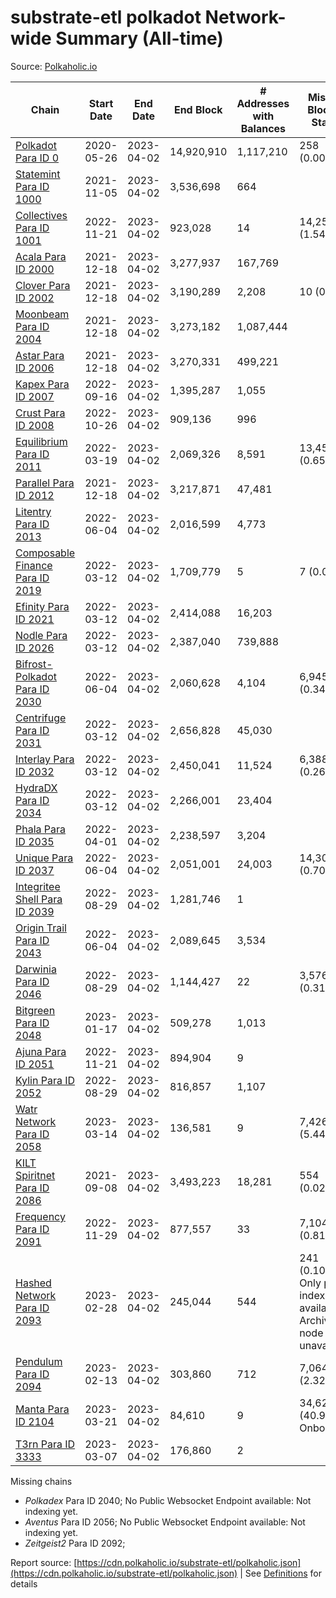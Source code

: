 # substrate-etl polkadot Network-wide Summary (All-time)

Source: [Polkaholic.io](https://polkaholic.io)


| Chain            | Start Date | End Date | End Block | # Addresses with Balances | Missing Blocks / Status |
| ---------------- | ---------- | ---------| --------- | ------------------------- | ----------------------- |
| [Polkadot Para ID 0](/polkadot/0-polkadot) | 2020-05-26 | 2023-04-02 | 14,920,910 |  1,117,210 | 258 (0.00%)  |
| [Statemint Para ID 1000](/polkadot/1000-statemint) | 2021-11-05 | 2023-04-02 | 3,536,698 |  664 |    |
| [Collectives Para ID 1001](/polkadot/1001-collectives) | 2022-11-21 | 2023-04-02 | 923,028 |  14 | 14,253 (1.54%)  |
| [Acala Para ID 2000](/polkadot/2000-acala) | 2021-12-18 | 2023-04-02 | 3,277,937 |  167,769 |    |
| [Clover Para ID 2002](/polkadot/2002-clover) | 2021-12-18 | 2023-04-02 | 3,190,289 |  2,208 | 10 (0.00%)  |
| [Moonbeam Para ID 2004](/polkadot/2004-moonbeam) | 2021-12-18 | 2023-04-02 | 3,273,182 |  1,087,444 |    |
| [Astar Para ID 2006](/polkadot/2006-astar) | 2021-12-18 | 2023-04-02 | 3,270,331 |  499,221 |    |
| [Kapex Para ID 2007](/polkadot/2007-kapex) | 2022-09-16 | 2023-04-02 | 1,395,287 |  1,055 |    |
| [Crust Para ID 2008](/polkadot/2008-crust) | 2022-10-26 | 2023-04-02 | 909,136 |  996 |    |
| [Equilibrium Para ID 2011](/polkadot/2011-equilibrium) | 2022-03-19 | 2023-04-02 | 2,069,326 |  8,591 | 13,459 (0.65%)  |
| [Parallel Para ID 2012](/polkadot/2012-parallel) | 2021-12-18 | 2023-04-02 | 3,217,871 |  47,481 |    |
| [Litentry Para ID 2013](/polkadot/2013-litentry) | 2022-06-04 | 2023-04-02 | 2,016,599 |  4,773 |    |
| [Composable Finance Para ID 2019](/polkadot/2019-composable) | 2022-03-12 | 2023-04-02 | 1,709,779 |  5 | 7 (0.00%)  |
| [Efinity Para ID 2021](/polkadot/2021-efinity) | 2022-03-12 | 2023-04-02 | 2,414,088 |  16,203 |    |
| [Nodle Para ID 2026](/polkadot/2026-nodle) | 2022-03-12 | 2023-04-02 | 2,387,040 |  739,888 |    |
| [Bifrost-Polkadot Para ID 2030](/polkadot/2030-bifrost-dot) | 2022-06-04 | 2023-04-02 | 2,060,628 |  4,104 | 6,945 (0.34%)  |
| [Centrifuge Para ID 2031](/polkadot/2031-centrifuge) | 2022-03-12 | 2023-04-02 | 2,656,828 |  45,030 |    |
| [Interlay Para ID 2032](/polkadot/2032-interlay) | 2022-03-12 | 2023-04-02 | 2,450,041 |  11,524 | 6,388 (0.26%)  |
| [HydraDX Para ID 2034](/polkadot/2034-hydradx) | 2022-03-12 | 2023-04-02 | 2,266,001 |  23,404 |    |
| [Phala Para ID 2035](/polkadot/2035-phala) | 2022-04-01 | 2023-04-02 | 2,238,597 |  3,204 |    |
| [Unique Para ID 2037](/polkadot/2037-unique) | 2022-06-04 | 2023-04-02 | 2,051,001 |  24,003 | 14,301 (0.70%)  |
| [Integritee Shell Para ID 2039](/polkadot/2039-integritee-shell) | 2022-08-29 | 2023-04-02 | 1,281,746 |  1 |    |
| [Origin Trail Para ID 2043](/polkadot/2043-origintrail) | 2022-06-04 | 2023-04-02 | 2,089,645 |  3,534 |    |
| [Darwinia Para ID 2046](/polkadot/2046-darwinia) | 2022-08-29 | 2023-04-02 | 1,144,427 |  22 | 3,576 (0.31%)  |
| [Bitgreen Para ID 2048](/polkadot/2048-bitgreen) | 2023-01-17 | 2023-04-02 | 509,278 |  1,013 |    |
| [Ajuna Para ID 2051](/polkadot/2051-ajuna) | 2022-11-21 | 2023-04-02 | 894,904 |  9 |    |
| [Kylin Para ID 2052](/polkadot/2052-kylin) | 2022-08-29 | 2023-04-02 | 816,857 |  1,107 |    |
| [Watr Network Para ID 2058](/polkadot/2058-watr) | 2023-03-14 | 2023-04-02 | 136,581 |  9 | 7,426 (5.44%)  |
| [KILT Spiritnet Para ID 2086](/polkadot/2086-kilt) | 2021-09-08 | 2023-04-02 | 3,493,223 |  18,281 | 554 (0.02%)  |
| [Frequency Para ID 2091](/polkadot/2091-frequency) | 2022-11-29 | 2023-04-02 | 877,557 |  33 | 7,104 (0.81%)  |
| [Hashed Network Para ID 2093](/polkadot/2093-hashed) | 2023-02-28 | 2023-04-02 | 245,044 |  544 | 241 (0.10%) Only partial index available: Archive node unavailable |
| [Pendulum Para ID 2094](/polkadot/2094-pendulum) | 2023-02-13 | 2023-04-02 | 303,860 |  712 | 7,064 (2.32%)  |
| [Manta Para ID 2104](/polkadot/2104-manta) | 2023-03-21 | 2023-04-02 | 84,610 |  9 | 34,621 (40.92%) Onboarding |
| [T3rn Para ID 3333](/polkadot/3333-t3rn) | 2023-03-07 | 2023-04-02 | 176,860 |  2 |    |

Missing chains


* *Polkadex* Para ID 2040; No Public Websocket Endpoint available: Not indexing yet.
* *Aventus* Para ID 2056; No Public Websocket Endpoint available: Not indexing yet.
* *Zeitgeist2* Para ID 2092; 

Report source: [https://cdn.polkaholic.io/substrate-etl/polkaholic.json](https://cdn.polkaholic.io/substrate-etl/polkaholic.json) | See [Definitions](/DEFINITIONS.md) for details
